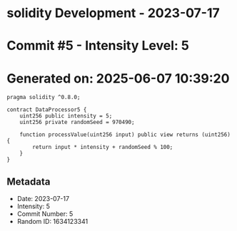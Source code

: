 ﻿# solidity Development - 2023-07-17
# Commit #5 - Intensity Level: 5
# Generated on: 2025-06-07 10:39:20
```solidity
pragma solidity ^0.8.0;

contract DataProcessor5 {
    uint256 public intensity = 5;
    uint256 private randomSeed = 970490;

    function processValue(uint256 input) public view returns (uint256) {
        return input * intensity + randomSeed % 100;
    }
}
```
## Metadata
- Date: 2023-07-17
- Intensity: 5
- Commit Number: 5
- Random ID: 1634123341
